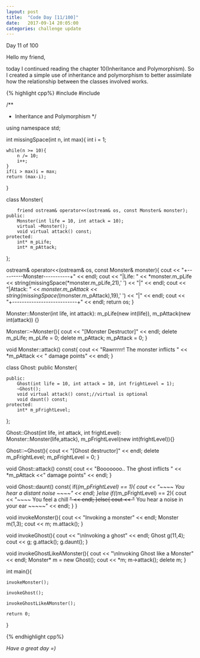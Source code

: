 ```yaml
---
layout: post
title:  "Code Day [11/100]"
date:   2017-09-14 20:05:00
categories: challenge update
---
```


Day 11 of 100

Hello my friend,

today I continued reading the chapter 10(Inheritance and Polymorphism). So I created a simple use of inheritance and polymorphism to better assimilate how the relationship between the classes involved works.

{% highlight cpp%}
#include <iostream>
#include <string>

/**
 * Inheritance and Polymorphism
 */

using namespace std;

int missingSpace(int n, int max){
	int i = 1;

	while(n >= 10){
		n /= 10;
		i++;
	}
	if(i > max)i = max;
	return (max-i);
}

class Monster{

		friend ostream& operator<<(ostream& os, const Monster& monster);
	public:
		Monster(int life = 10, int attack = 10);
		virtual ~Monster();
		void virtual attack() const;
	protected:
		int* m_pLife;
		int* m_pAttack;

};

ostream& operator<<(ostream& os, const Monster& monster){
	cout << "+---------Monster-----------+" << endl;
	cout << "|Life: " << *monster.m_pLife << string(missingSpace(*monster.m_pLife,21),' ') << "|" << endl;
	cout << "|Attack: " << *monster.m_pAttack << string(missingSpace(*(monster.m_pAttack),19),' ') << "|" << endl;
	cout << "+---------------------------+" << endl;
	return os;
}

Monster::Monster(int life, int attack):
	m_pLife(new int(life)),
	m_pAttack(new int(attack))
{}

Monster::~Monster(){
	cout << "[Monster Destructor]" << endl;
	delete m_pLife;
	m_pLife = 0;
	delete m_pAttack;
	m_pAttack = 0;
}

void Monster::attack() const{
	cout << "Rawrrrrr! The monster inflicts " << *m_pAttack << " damage points" << endl;
}

class Ghost: public Monster{

	public:
		Ghost(int life = 10, int attack = 10, int frightLevel = 1);
		~Ghost();
		void virtual attack() const;//virtual is optional
		void daunt() const;
	protected:
		int* m_pFrightLevel;
};

Ghost::Ghost(int life, int attack, int frightLevel):
	Monster::Monster(life,attack),
	m_pFrightLevel(new int(frightLevel)){}

Ghost::~Ghost(){
	cout << "[Ghost destructor]" << endl;
	delete m_pFrightLevel;
	m_pFrightLevel = 0;
}

void Ghost::attack() const{
	cout << "Booooooo.. The ghost inflicts " << *m_pAttack <<" damage points" << endl;
}

void Ghost::daunt() const{
	if(*(m_pFrightLevel) == 1){
		cout << "~~~~ You hear a distant noise ~~~~" << endl;
	}else if(*(m_pFrightLevel) == 2){
		cout << "~~~~ You feel a chill ~~~~" << endl;
	}else{
		cout << "~~~~ You hear a noise in your ear ~~~~~" << endl;
	}
}

void invokeMonster(){
	cout << "Invoking a monster" << endl;
	Monster m(1,3);
	cout << m;
	m.attack();
}

void invokeGhost(){
	cout << "\nInvoking a ghost" << endl;
	Ghost g(11,4);
	cout << g;
	g.attack();
	g.daunt();
}

void invokeGhostLikeAMonster(){
	cout << "\nInvoking Ghost like a Monster" << endl;
	Monster* m = new Ghost();
	cout << *m;
	m->attack();
	delete m;
}

int main(){

	invokeMonster();

	invokeGhost();

	invokeGhostLikeAMonster();

	return 0;
}

{% endhighlight cpp%}

_Have a great day =)_